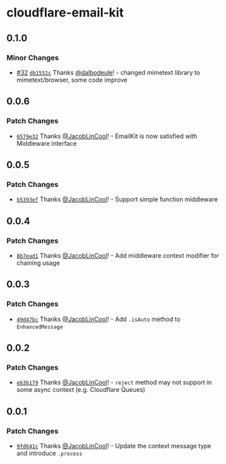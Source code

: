 # cloudflare-email-kit

## 0.1.0

### Minor Changes

-   [#32](https://github.com/JacobLinCool/cloudflare-email-kit/pull/32) [`db1552c`](https://github.com/JacobLinCool/cloudflare-email-kit/commit/db1552c763413440998a9089de48c8c94404c89e) Thanks [@dalbodeule](https://github.com/dalbodeule)! - changed mimetext library to mimetext/browser, some code improve

## 0.0.6

### Patch Changes

-   [`6579e32`](https://github.com/JacobLinCool/cloudflare-email-kit/commit/6579e32e017d0981edbcdf18cf6b2923dfd74c19) Thanks [@JacobLinCool](https://github.com/JacobLinCool)! - EmailKit is now satisfied with Middleware interface

## 0.0.5

### Patch Changes

-   [`b5393ef`](https://github.com/JacobLinCool/cloudflare-email-kit/commit/b5393ef95ecf1170154d8f42e5992f218f593a6e) Thanks [@JacobLinCool](https://github.com/JacobLinCool)! - Support simple function middleware

## 0.0.4

### Patch Changes

-   [`8b7ead1`](https://github.com/JacobLinCool/cloudflare-email-kit/commit/8b7ead1f58a374c6221210af98395729a15ddf3f) Thanks [@JacobLinCool](https://github.com/JacobLinCool)! - Add middleware context modifier for chaining usage

## 0.0.3

### Patch Changes

-   [`49d47bc`](https://github.com/JacobLinCool/cloudflare-email-kit/commit/49d47bc4c4b148991b9ff0e5641e086249b3f90a) Thanks [@JacobLinCool](https://github.com/JacobLinCool)! - Add `.isAuto` method to `EnhancedMessage`

## 0.0.2

### Patch Changes

-   [`eb3b179`](https://github.com/JacobLinCool/cloudflare-email-kit/commit/eb3b1792e41fe12af188635724170a5a4fbb5995) Thanks [@JacobLinCool](https://github.com/JacobLinCool)! - `reject` method may not support in some async context (e.g. Cloudflare Queues)

## 0.0.1

### Patch Changes

-   [`9fd641c`](https://github.com/JacobLinCool/cloudflare-email-kit/commit/9fd641c3b3d8e1c2b3eea9a714656b960eaa8034) Thanks [@JacobLinCool](https://github.com/JacobLinCool)! - Update the context message type and introduce `.process`
